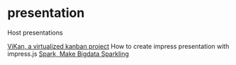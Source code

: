 # presentation
Host presentations

<a href="http://rockiey.github.io/presentation/vikan">ViKan, a virtualized kanban project</a>
<a hred="http://rockiey.github.io/presentation/impress">How to create impress presentation with impress.js</a>
<a href="http://rockiey.github.io/presentation/sparkling-bigdata">Spark, Make Bigdata Sparkling</a>
